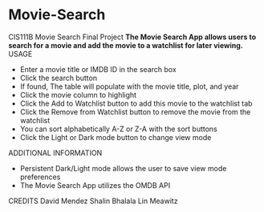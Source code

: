 # Movie-Search
CIS111B Movie Search Final Project
**The Movie Search App allows users to search for a movie and add the movie to a watchlist
for later viewing.**
USAGE
- Enter a movie title or IMDB ID in the search box
- Click the search button
- If found, The table will populate with the movie title, plot, and year
- Click the movie column to highlight
- Click the Add to Watchlist button to add this movie to the watchlist tab
- Click the Remove from Watchlist button to remove the movie from the watchlist
- You can sort alphabetically A-Z or Z-A with the sort buttons
- Click the Light or Dark mode button to change view mode

ADDITIONAL INFORMATION
- Persistent Dark/Light mode allows the user to save view mode preferences
- The Movie Search App utilizes the OMDB API

CREDITS
David Mendez
Shalin Bhalala
Lin Meawitz
